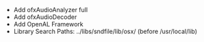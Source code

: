 - Add ofxAudioAnalyzer full
- Add ofxAudioDecoder
- Add OpenAL Framework
- Library Search Paths: ../libs/sndfile/lib/osx/ (before /usr/local/lib)


